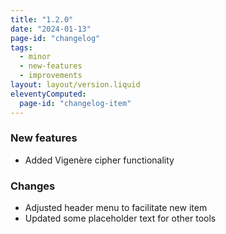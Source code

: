 ```yaml
---
title: "1.2.0"
date: "2024-01-13"
page-id: "changelog"
tags: 
  - minor
  - new-features
  - improvements
layout: layout/version.liquid
eleventyComputed:
  page-id: "changelog-item"
---
```

### New features
- Added Vigenère cipher functionality

### Changes
- Adjusted header menu to facilitate new item
- Updated some placeholder text for other tools